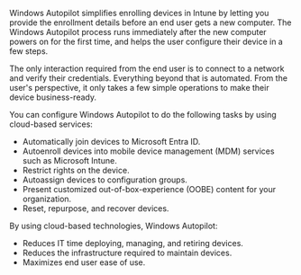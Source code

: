 Windows Autopilot simplifies enrolling devices in Intune by letting you provide the enrollment details before an end user gets a new computer. The Windows Autopilot process runs immediately after the new computer powers on for the first time, and helps the user configure their device in a few steps.

The only interaction required from the end user is to connect to a network and verify their credentials. Everything beyond that is automated. From the user's perspective, it only takes a few simple operations to make their device business-ready.

You can configure Windows Autopilot to do the following tasks by using cloud-based services:

- Automatically join devices to Microsoft Entra ID.
- Autoenroll devices into mobile device management (MDM) services such as Microsoft Intune.
- Restrict rights on the device.
- Autoassign devices to configuration groups.
- Present customized out-of-box-experience (OOBE) content for your organization.
- Reset, repurpose, and recover devices.

By using cloud-based technologies, Windows Autopilot:

- Reduces IT time deploying, managing, and retiring devices.
- Reduces the infrastructure required to maintain devices.
- Maximizes end user ease of use.
